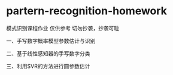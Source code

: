 # partern-recognition-homework
模式识别课程作业 仅供参考 切勿抄袭，抄袭可耻

一、手写数字概率模型参数估计与识别 

二、基于线性感知器的手写数字分类

三、利用SVR的方法进行圆参数估计


